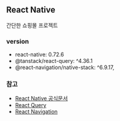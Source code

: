 ## React Native

간단한 쇼핑몰 프로젝트

### version

- react-native: 0.72.6
- @tanstack/react-query: ^4.36.1
- @react-navigation/native-stack: ^6.9.17,

### 참고

- [React Native 공식문서](https://reactnative.dev/)
- [React Query](https://tanstack.com/query/v4/docs/react/overview)
- [React Navigation](https://reactnavigation.org/)
